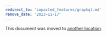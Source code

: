 ```yaml
---
redirect_to: 'impacted_features/graphql.md'
remove_date: '2023-11-17'
---
```


This document was moved to [another location](impacted_features/graphql.md).
